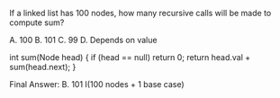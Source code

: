 If a linked list has 100 nodes, how many recursive calls will be made to compute sum? 
 
 A.  100 
B. 101 
C. 99 
D. Depends on value

int sum(Node head) { 
if (head == null) return 0; 
return head.val + sum(head.next); 
} 

Final Answer: B. 101 I(100 nodes + 1 base case)


